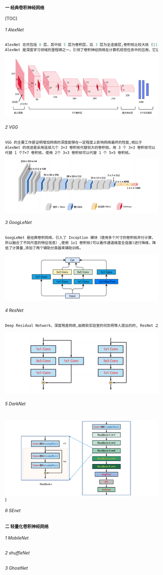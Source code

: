 #### 一 经典卷积神经网络

[TOC]

###### 1 AlexNet 

```python
AlexNet 总共包括 8 层，其中前 5 层为卷积层，后 3 层为全连接层,卷积核比较大核 (11×11、5×5、3×3)
AlexNet 是深度学习领域的里程碑之一，引领了卷积神经网络在计算机视觉任务中的应用，它证明了深度卷积神经网络的能力，为后续深度学习研究奠定了基础。  OUT_size = (IN_size - F_size + 2P )/S   +  1
```

![image](../../Images/AlexNet.jpg)



###### 2 VGG 

```pyhton
VGG 的主要工作是证明增加网络的深度能够在一定程度上影响网络最终的性能,相比于 AlexNet 的改进是采用连续几个 3×3 卷积核代替较大的卷积核，用 3 个 3×3 卷积核可以代替 1 个7×7 卷积核，使用 2个 3×3 卷积核可以代替 1 个 5×5 卷积核。
```
![image](../../Images/VGG.jpg)

###### 3 GoogLeNet

```
GoogLeNet 是经典卷积网络，引入了 Inception 模块（使用多个尺寸的卷积核并行计算，所以融合了不同尺度的特征信息）,使用 1x1 卷积核(可以看作通道维度全连接)进行降维，降低了计算量,添加了两个辅助分类器来辅助训练。
```



![image](../../Images/Inception.png)



###### 4 ResNet

```python
Deep Residual Network，深度残差网络,由微软实验室的何凯明等人提出的的, ResNet 之前所有的神经网络都是通过卷积层和池化层的堆叠组成的,残差学习相比于原始特征直接学习会更加容易。当残差为 0 时，堆积层仅仅做了恒等映射，至少网络性能不会下降，而实际上残差不会为 0，这也会使堆积层在输入特征基础上学习到新的特征，从而拥有更好的性能。
```



![image](../../Images/ResNet.png)

###### 5 DarkNet
```pyhton

```

![image](../../Images/DarkNet53.png))




###### 6 SEnet



#### 二 轻量化卷积神经网络

###### 1 MobileNet
###### 2 shuffleNet
###### 3 GhostNet

